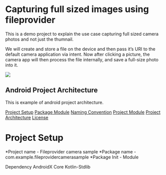 # Capturing full sized images using fileprovider

This is a demo project to explain the use case capturing full sized camera photos and not just the thumnail.

We will create and store a file on the device and then pass it’s URI to the default camera application via intent.
Now after clicking a picture, the camera app will then process the file internally, and save a full-size photo into it.


![](https://github.com/uc-sja/full_sized_camera_fileprovider/blob/master/app/src/main/res/drawable/ezgif.com-gif-maker.gif)


## Android Project Architecture
This is example of android project architecture.


[Project Setup](#project-setup)
[Package Module](#package-module)
[Naming Convention](#naming-convention)
[Project Module](#project-module)
[Project Architecture](#project-architecture)
[License](#license)




# Project Setup
*Project name - Fileprovider camera sample
*Package name - com.example.fileprovidercamerasample
*Package Init - Module

Dependency
AndroidX Core
Kotlin-Stdlib

